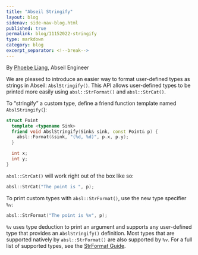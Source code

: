 ```yaml
---
title: "Abseil Stringify"
layout: blog
sidenav: side-nav-blog.html
published: true
permalink: blog/11152022-stringify
type: markdown
category: blog
excerpt_separator: <!--break-->
---
```


By [Phoebe Liang](mailto:phoebeliang@google.com), Abseil Engineer

We are pleased to introduce an easier way to format user-defined types as strings in
Abseil: `AbslStringify()`. This API allows user-defined types to be printed more
easily using `absl::StrFormat()` and `absl::StrCat()`. 

To “stringify” a custom type, define a friend function template named
`AbslStringify(`):

```cpp
struct Point 
  template <typename Sink>
  friend void AbslStringify(Sink& sink, const Point& p) {
    absl::Format(&sink, "(%d, %d)", p.x, p.y);
  }

  int x;
  int y;
}
```

`absl::StrCat()` will work right out of the box like so:  

```cpp
absl::StrCat("The point is ", p);
```

To print custom types with `absl::StrFormat()`, use the new type specifier `%v`: 

```cpp
absl::StrFormat("The point is %v", p);
```

`%v` uses type deduction to print an argument and supports any user-defined type
that provides an `AbslStringify()` definition. Most types that are supported
natively by `absl::StrFormat()` are also supported by `%v`. For a full list of
supported types, see the [StrFormat Guide](https://abseil.io/docs/cpp/guides/format). 
